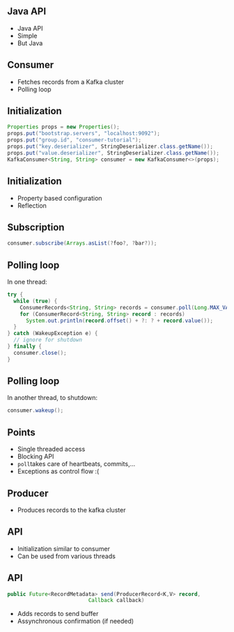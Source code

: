 ## Java API

- Java API
- Simple
- But Java


## Consumer

- Fetches records from a Kafka cluster
- Polling loop

## Initialization

```java
Properties props = new Properties();
props.put("bootstrap.servers", "localhost:9092");
props.put("group.id", "consumer-tutorial");
props.put("key.deserializer", StringDeserializer.class.getName());
props.put("value.deserializer", StringDeserializer.class.getName());
KafkaConsumer<String, String> consumer = new KafkaConsumer<>(props);
```

## Initialization

- Property based configuration
- Reflection


## Subscription


```java
consumer.subscribe(Arrays.asList(?foo?, ?bar?));
```

## Polling loop

In one thread:

```java
try {
  while (true) {
    ConsumerRecords<String, String> records = consumer.poll(Long.MAX_VALUE);
    for (ConsumerRecord<String, String> record : records)
      System.out.println(record.offset() + ?: ? + record.value());
  }
} catch (WakeupException e) {
  // ignore for shutdown
} finally {
  consumer.close();
}
```

## Polling loop

In another thread, to shutdown:

```java
consumer.wakeup();
```


## Points

- Single threaded access
- Blocking API
- `poll`takes care of heartbeats, commits,...
- Exceptions as control flow :(


## Producer

- Produces records to the kafka cluster

## API

- Initialization similar to consumer
- Can be used from various threads

## API

```java
public Future<RecordMetadata> send(ProducerRecord<K,V> record,
                          Callback callback)
```

- Adds records to send buffer
- Assynchronous confirmation (if needed)


